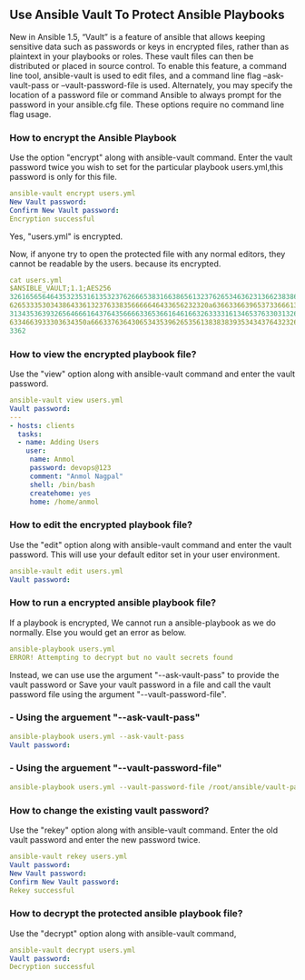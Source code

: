 ## Use Ansible Vault To Protect Ansible Playbooks 

New in Ansible 1.5, “Vault” is a feature of ansible that allows keeping sensitive data such as passwords or keys in encrypted files, rather than as plaintext in your playbooks or roles. These vault files can then be distributed or placed in source control. To enable this feature, a command line tool, ansible-vault is used to edit files, and a command line flag –ask-vault-pass or –vault-password-file is used. Alternately, you may specify the location of a password file or command Ansible to always prompt for the password in your ansible.cfg file. These options require no command line flag usage.

### How to encrypt the Ansible Playbook
Use the option "encrypt" along with ansible-vault command. Enter the vault password twice you wish to set for the
particular playbook users.yml,this password is only for this file.
```yaml
ansible-vault encrypt users.yml
New Vault password:
Confirm New Vault password:
Encryption successful
```
Yes, "users.yml" is encrypted.

Now, if anyone try to open the protected file with any normal editors, they cannot be readable by the users. 
because its encrypted.
```yaml
cat users.yml
$ANSIBLE_VAULT;1.1;AES256
32616565646435323531613532376266653831663865613237626534636231366238386361303436
6265333530343864336132376338356666646433656232320a636633663965373366613561343634
31343536393265646661643764356666336536616461663263333161346537633031326138353864
6334663933303634350a666337636430653435396265356138383839353434376432326131303131
3362
```
### How to view the encrypted playbook file?

Use the "view" option along with ansible-vault command and enter the vault password.
```yaml
ansible-vault view users.yml
Vault password:
---
- hosts: clients
  tasks:
  - name: Adding Users
    user:
     name: Anmol
     password: devops@123
     comment: "Anmol Nagpal"
     shell: /bin/bash
     createhome: yes
     home: /home/anmol
```
### How to edit the encrypted playbook file?

Use the "edit" option along with ansible-vault command and enter the vault password. This will use your default editor set in your user environment.
```yaml
ansible-vault edit users.yml
Vault password:
```
### How to run a encrypted ansible playbook file?
If a playbook is encrypted, We cannot run a ansible-playbook as we do normally. Else you would get an error as below.
```yaml
ansible-playbook users.yml
ERROR! Attempting to decrypt but no vault secrets found
```

Instead, we can use use the argument "--ask-vault-pass" to provide the vault password or Save your vault password in a file and call the vault password file using the argument "--vault-password-file".

  ### - Using the arguement "--ask-vault-pass"
```yaml
ansible-playbook users.yml --ask-vault-pass
Vault password:
```

  ### - Using the arguement "--vault-password-file"
```yaml
ansible-playbook users.yml --vault-password-file /root/ansible/vault-passwd
```

### How to change the existing vault password?

Use the "rekey" option along with ansible-vault command. Enter the old vault password and enter the new password twice.
```yaml
ansible-vault rekey users.yml
Vault password:
New Vault password:
Confirm New Vault password:
Rekey successful
```

### How to decrypt the protected ansible playbook file?
Use the "decrypt" option along with ansible-vault command,
```yaml
ansible-vault decrypt users.yml
Vault password:
Decryption successful
```
